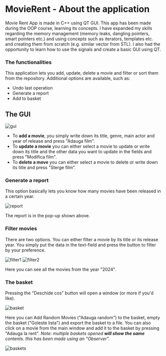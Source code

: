 # MovieRent - About the application
Movie Rent App is made in C++ using QT GUI. This app has been made during the OOP course, learning its concepts. I have expanded my skills regarding the memory management (memory leaks, dangling pointers, smart pointers etc.) and using concepts such as iterators, templates etc. and creating them from scratch (e.g. similar vector from STL).
I also had the opportunity to learn how to use the signals and create a basic GUI using QT.
### The functionalities

This application lets you add, update, delete a movie and filter or sort them from the repository. Additional options are available, such as:
- Undo last operation
- Generate a report
- Add to basket

## The GUI 
![gui](https://github.com/user-attachments/assets/c353c883-a1c8-4bab-a2a4-4d90f616b53d)
- To **add a movie**, you simply write down its title, genre, main actor and year of release and press "Adauga film".
- To **update a movie** you can either select a movie to update or write down its title and the other data you want to update in the fields and press "Modifica film".
- To **delete a move** you can either select a movie to delete or write down its title and press "Sterge film".

### Generate a report
This option basically lets you know how many movies have been released in a certain year.

![report](https://github.com/user-attachments/assets/13af06c7-5751-41c0-84a9-4d18379a6124)

The report is in the pop-up shown above.

### Filter movies
There are two options. You can either filter a movie by its title or its release year.
You simply put the data in the text-field and press the button to filter by your preference.

![filter1](https://github.com/user-attachments/assets/7ba924a3-9fb6-4e3a-934f-e95589df8b60)
![filter2](https://github.com/user-attachments/assets/7e1de392-3ec5-4777-ac22-90a8d08c5105)

Here you can see all the movies from the year "2024".

### The basket
Pressing the "Deschide cos" button will open a window (or more if you'd like).

![basket](https://github.com/user-attachments/assets/ab3f3284-9d0e-4cb7-b2da-2497ff700183)

Here you can Add Random Movies ("Adauga random") to the basket, empty the basket ("Goleste lista") and export the basket to a file. You can also click on a movie from the main window and add it to the basket by pressing "Adauga la rent".
*Note: multiple baskets opened __will show the same__ contents. this has been made using an "Observer".*

![baskets](https://github.com/user-attachments/assets/56ae0dff-2b83-40f8-be7e-e97b3ced8506)
